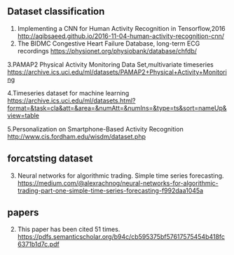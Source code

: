 ## Dataset classification
1. Implementing a CNN for Human Activity Recognition in Tensorflow,2016 
http://aqibsaeed.github.io/2016-11-04-human-activity-recognition-cnn/
2. The BIDMC Congestive Heart Failure Database, long-term ECG recordings
https://physionet.org/physiobank/database/chfdb/

3.PAMAP2 Physical Activity Monitoring Data Set,multivariate timeseries
https://archive.ics.uci.edu/ml/datasets/PAMAP2+Physical+Activity+Monitoring

4.Timeseries dataset for machine learning
https://archive.ics.uci.edu/ml/datasets.html?format=&task=cla&att=&area=&numAtt=&numIns=&type=ts&sort=nameUp&view=table

5.Personalization on Smartphone-Based Activity Recognition
http://www.cis.fordham.edu/wisdm/dataset.php

## forcatsting dataset
3. Neural networks for algorithmic trading. Simple time series forecasting.
https://medium.com/@alexrachnog/neural-networks-for-algorithmic-trading-part-one-simple-time-series-forecasting-f992daa1045a


## papers
2. This paper has been cited 51 times. 
https://pdfs.semanticscholar.org/b94c/cb595375bf57617575454b418fc6371b1d7c.pdf
